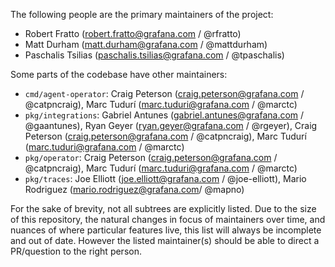 The following people are the primary maintainers of the project:

* Robert Fratto (<robert.fratto@grafana.com> / @rfratto)
* Matt Durham (<matt.durham@grafana.com> / @mattdurham)
* Paschalis Tsilias (<paschalis.tsilias@grafana.com> / @tpaschalis)

Some parts of the codebase have other maintainers:

* `cmd/agent-operator`: Craig Peterson (<craig.peterson@grafana.com> / @catpncraig), Marc Tudurí (<marc.tuduri@grafana.com> / @marctc)
* `pkg/integrations`: Gabriel Antunes (<gabriel.antunes@grafana.com> / @gaantunes), Ryan Geyer (<ryan.geyer@grafana.com> / @rgeyer), Craig Peterson (<craig.peterson@grafana.com> / @catpncraig), Marc Tudurí (<marc.tuduri@grafana.com> / @marctc)
* `pkg/operator`: Craig Peterson (<craig.peterson@grafana.com> / @catpncraig), Marc Tudurí (<marc.tuduri@grafana.com> / @marctc)
* `pkg/traces`: Joe Elliott (<joe.elliott@grafana.com> / @joe-elliott), Mario Rodriguez (<mario.rodriguez@grafana.com>/ @mapno)

For the sake of brevity, not all subtrees are explicitly listed. Due to the
size of this repository, the natural changes in focus of maintainers over time,
and nuances of where particular features live, this list will always be
incomplete and out of date. However the listed maintainer(s) should be able to
direct a PR/question to the right person.
